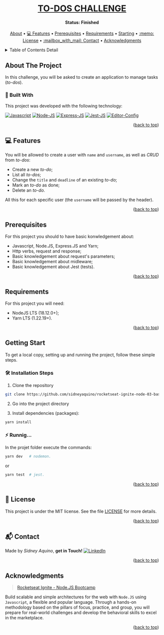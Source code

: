 <!-- TO-DOS CHALLENGE -->
<!--
*** I'm using markdown "reference style" links for readability.
*** Reference links are enclosed in brackets [ ] instead of parentheses ( ).
*** See the bottom of this document for the declaration of the reference variables
*** for contributors-url, forks-url, etc. This is an optional, concise syntax you may use.
*** https://www.markdownguide.org/basic-syntax/#reference-style-links
-->


<!-- PROJECT'S TITLE -->
<a name="readme-top"></a>
<h1 align="center">
  <a href="#"> TO-DOS CHALLENGE </a>
</h1>


<!-- PROJECT'S STATUS -->
<h4 align="center"> 
  Status: Finished
</h4>


<!-- TABLE OF CONTENTS DETAIL -->
<p align="center">
  <a href="#about-the-project">About</a> •
  <a href="#features">💻 Features</a> •
  <a href="#prerequisites">Prerequisites</a> •
  <a href="#requirements">Requirements</a> •
  <a href="#starting">Starting</a> •
  <a href="#license">:memo: License</a> •
  <a href="#contact">:mailbox_with_mail: Contact</a> •
  <a href="#acknowledgments">Acknowledgments</a>  
</p>


<!-- TABLE OF CONTENTS DETAIL -->
<details>
  <summary>Table of Contents Detail</summary>
  <ol>
    <li>
      <a href="#about-the-project">About The Project</a>
      <ul>
        <li><a href="#built-with">:rocket: Built With</a></li>
      </ul>
    </li>
    <li><a href="#features">💻 Features</a></li>
    <li><a href="#prerequisites">Prerequisites</a></li>
    <li><a href="#requirements">Requirements</a></li>
    <li>
      <a href="#starting">Getting Started</a>
      <ul>
        <li><a href="#install">🛠️ Installation Steps</a></li>
        <li><a href="#running">:zap: Running...</a></li>
      </ul>
    </li>
    <li><a href="#license">:memo: License</a></li>
    <li><a href="#contact">:mailbox_with_mail: Contact</a></li>
    <li><a href="#acknowledgments">Acknowledgments</a></li>
  </ol>
</details>



## About The Project

In this challenge, you will be asked to create an application to manage tasks (*to-dos*).

<a name="built-with"></a>
### :rocket: Built With
This project was developed with the following technology:

[![Javascript][js-shield]][js-url]
[![Node-JS][node-shield]][node-url]
[![Express-JS][express-shield]][express-url]
[![Jest-JS][jest-shield]][jest-url]
[![Editor-Config][editor-config-shield]][editor-config-url]

<p align="right">(<a href="#readme-top">back to top</a>)</p>



<a name="features"></a>
## 💻 Features

You will be allowed to create a user with `name` and `username`, as well as *CRUD* from *to-dos*:

- Create a new *to-do*;
- List all *to-dos*;
- Change the `title` and `deadline` of an existing *to-do*;
- Mark an *to-do* as done;
- Delete an *to-do*.

All this for each specific user (the `username` will be passed by the header).

<p align="right">(<a href="#readme-top">back to top</a>)</p>



## Prerequisites

For this project you should to have basic konwledgement about: 
- Javascript, Node.JS, Express.JS and Yarn;
- Http verbs, request and response;
- Basic knowledgement about request's parameters;
- Basic knowledgement about midleware;
- Basic knowledgement about Jest (tests).

<p align="right">(<a href="#readme-top">back to top</a>)</p>



## Requirements

For this project you will need:
- NodeJS LTS (18.12.0+);
- Yarn LTS (1.22.19+).

<p align="right">(<a href="#readme-top">back to top</a>)</p>



<a name="starting"></a>
## Getting Start

To get a local copy, setting up and running the project, follow these simple steps.

<a name="install"></a>
### 🛠️ Installation Steps
1. Clone the repository
```Bash
git clone https://github.com/sidneyaquino/rocketseat-ignite-node-03-basics-challenge-js
```
2. Go into the project directory

3. Install dependencies (packages):
```bash
yarn install
```

<a name="running"></a>
### :zap: Runnig...
In the projet folder execute the commands:
```bash
yarn dev   # nodemon.
```
or
```bash
yarn test  # jest.
```

<p align="right">(<a href="#readme-top">back to top</a>)</p>



<a name="license"></a>
## :memo: License
This project is under the MIT license. See the file [LICENSE](LICENSE.md) for more details.

<p align="right">(<a href="#readme-top">back to top</a>)</p>



<a name="contact"></a>
## :mailbox_with_mail: Contact
Made by *Sidney Aquino*, **get in Touch!** 
[![LinkedIn][linkedin-shield]][linkedin-url]

<p align="right">(<a href="#readme-top">back to top</a>)</p>



## Acknowledgments
>[Rocketseat Ignite - Node.JS Bootcamp](https://app.rocketseat.com.br/ignite/node-js?&) 

Build scalable and simple architectures for the web with `Node.JS` using `Javascript`, a flexible and popular language. Through a hands-on methodology based on the pillars of focus, practice, and group, you will prepare for real-world challenges and develop the behavioral skills to excel in the marketplace.

<p align="right">(<a href="#readme-top">back to top</a>)</p>



<!-- MARKDOWN LINKS & IMAGES -->
<!-- https://www.markdownguide.org/basic-syntax/#reference-style-links -->
[js-shield]: https://img.shields.io/badge/JavaScript-F7DF1E?style=for-the-badge&logo=javascript&logoColor=black
[js-url]: https://en.wikipedia.org/wiki/ECMAScript#13th_Edition_%E2%80%93_ECMAScript_2022
[node-shield]: https://img.shields.io/badge/Node.js-43853D?style=for-the-badge&logo=node.js&logoColor=white
[node-url]: https://nodejs.org
[express-shield]: https://img.shields.io/badge/Express.js-404D59?style=for-the-badge
[express-url]: http://expressjs.com/
[jest-shield]: https://img.shields.io/badge/Jest-323330?style=for-the-badge&logo=Jest&logoColor=white
[jest-url]: https://jestjs.io/
[editor-config-shield]: https://img.shields.io/badge/Editor%20Config-E0EFEF?style=for-the-badge&logo=editorconfig&logoColor=000
[editor-config-url]: https://editorconfig.org/
[linkedin-shield]: https://img.shields.io/badge/-LinkedIn-black.svg?style=for-the-badge&logo=linkedin&colorB=555
[linkedin-url]: https://de.linkedin.com/in/sidneydeaquino